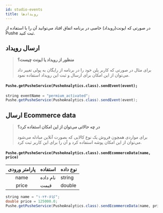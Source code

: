 ```yaml
---
id: studio-events
title: رویدادها
---
```



در صورتی که ایونت(رویداد) خاصی در برنامه اتفاق افتاد می‌توانید آن‌ را با استفاده از Pushe ثبت کنید.

## ارسال رویداد

> **منظور از رویداد یا ایونت چیست؟**<br /><br />
> برای مثال در صورتی که کاربر پلن خود را در برنامه از رایگان به پولی تغییر داد می‌توان از این امکان برای ارسال و ثبت این رویداد استفاده نمود.

<div dir='ltr'>

#### `Pushe.getPusheService(PusheAnalytics.class).sendEvent(event);`

</div>

```java
string eventName = "permium_activated";
Pushe.getPusheService(PusheAnalytics.class).sendEvent(event);
```

## ارسال Ecommerce data

> **در چه حالاتی می‌توان از این امکان استفاده کرد؟**<br /><br />
> برای مواردی همچون فروش یک نوع کالایی که بصورت آنلاین مبادله می‌شود می‌توان از این امکان پوشه استفاده کرد و آن‌ را برای این کاربر ثبت کرد.

<div dir='ltr'>

#### `Pushe.getPusheService(PusheAnalytics.class).sendEcommerceData(name, price)`

</div>

|پارامتر ورودی|استفاده|نوع داده|
|:--:|--|--|
|name|نام داده|string|
|price|قیمت|double|

```java
string name = "کالا-۱۰۲۴";
double price = 125000.0;
Pushe.getPusheService(PusheAnalytics.class).sendEcommerceData(name, price);
```